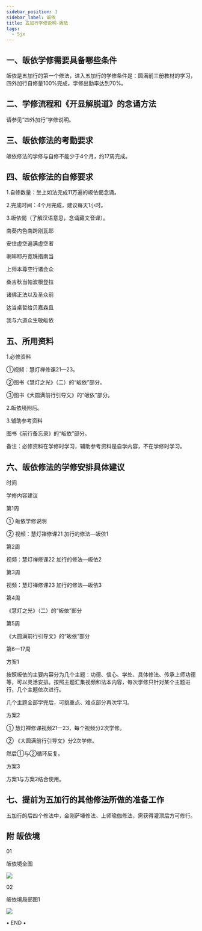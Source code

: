 ```yaml
---
sidebar_position: 1
sidebar_label: 皈依
title: 五加行学修说明-皈依
tags:
  - 5jx
---
```


## 一、皈依学修需要具备哪些条件

皈依是五加行的第一个修法，进入五加行的学修条件是：圆满前三册教材的学习，四外加行自修量100%完成，学修出勤率达到70%。



## 二、学修流程和《开显解脱道》的念诵方法

请参见“四外加行”学修说明。



## 三、皈依修法的考勤要求

皈依修法的学修与自修不能少于4个月，约17周完成。



## 四、皈依修法的自修要求

1.自修数量：坐上如法完成11万遍的皈依偈念诵。



2.完成时间：4个月完成，建议每天1小时。



3.皈依偈（了解汉语意思，念诵藏文音译）。



南葵内色南跨刚瓦耶

安住虚空遍满虚空者

喇嘛耶丹宽珠措南当

上师本尊空行诸会众

桑吉秋当帕波根登拉

诸佛正法以及圣众前

达当桌哲给贝嘉森且

我与六道众生敬皈依

 


## 五、所用资料

1.必修资料

①视频：慧灯禅修课21—23。

②图书《慧灯之光》（二）的“皈依”部分。

③图书《大圆满前行引导文》的“皈依”部分。



2.皈依境附后。



3.辅助参考资料

图书《前行备忘录》的“皈依”部分。



备注：必修资料在学修时学习，辅助参考资料是自学内容，不在学修时学习。



## 六、皈依修法的学修安排具体建议



时间

学修内容建议

第1周

① 皈依学修说明

② 视频：慧灯禅修课21 加行的修法—皈依1

 
第2周

视频：慧灯禅修课22 加行的修法—皈依2

第3周

视频：慧灯禅修课23 加行的修法—皈依3

第4周

《慧灯之光》（二）的“皈依”部分

第5周

《大圆满前行引导文》的“皈依”部分

第6—17周

方案1

按照皈依的主要内容分为几个主题：功德、信心、学处、具体修法、传承上师功德等，可以灵活安排。按照主题汇集视频和法本内容，每次学修只针对某个主题进行，几个主题依次进行。

几个主题全部学完后，可挑重点、难点部分再次学习。



方案2

① 慧灯禅修课视频21—23，每个视频分2次学修。

② 《大圆满前行引导文》分2次学修。

然后①与②循环反复。



方案3

方案1与方案2结合使用。

 


## 七、提前为五加行的其他修法所做的准备工作

五加行的后四个修法中，金刚萨埵修法、上师瑜伽修法，需获得灌顶后方可修行。



## 附 皈依境



01

 皈依境全图

![](/img/5jx_gy_1.jpg)


02

 皈依境局部图1

![](/img/5jx_gy_2.jpg)




 • END • 